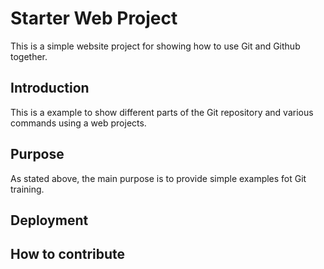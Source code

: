 # Starter Web Project

This is a simple website project for showing how to use Git and Github together.

## Introduction

This is a example to show different parts of the Git repository and various commands using a web projects.

## Purpose

As stated above, the main purpose is to provide simple examples fot Git training.

## Deployment

## How to contribute
